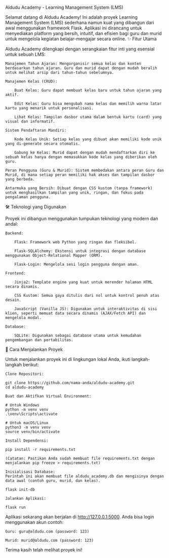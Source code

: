 Aldudu Academy - Learning Management System (LMS)

Selamat datang di Aldudu Academy! Ini adalah proyek Learning Management System (LMS) sederhana namun kuat yang dibangun dari awal menggunakan framework Flask. Aplikasi ini dirancang untuk menyediakan platform yang bersih, intuitif, dan efisien bagi guru dan murid untuk mengelola kegiatan belajar-mengajar secara online.
✨ Fitur Utama

Aldudu Academy dilengkapi dengan serangkaian fitur inti yang esensial untuk sebuah LMS:

    Manajemen Tahun Ajaran: Mengorganisir semua kelas dan konten berdasarkan tahun ajaran. Guru dan murid dapat dengan mudah beralih untuk melihat arsip dari tahun-tahun sebelumnya.

    Manajemen Kelas (CRUD):

        Buat Kelas: Guru dapat membuat kelas baru untuk tahun ajaran yang aktif.

        Edit Kelas: Guru bisa mengubah nama kelas dan memilih warna latar kartu yang menarik untuk personalisasi.

        Lihat Kelas: Tampilan dasbor utama dalam bentuk kartu (card) yang visual dan informatif.

    Sistem Pendaftaran Mandiri:

        Kode Kelas Unik: Setiap kelas yang dibuat akan memiliki kode unik yang di-generate secara otomatis.

        Gabung ke Kelas: Murid dapat dengan mudah mendaftarkan diri ke sebuah kelas hanya dengan memasukkan kode kelas yang diberikan oleh guru.

    Peran Pengguna (Guru & Murid): Sistem membedakan antara peran Guru dan Murid, di mana setiap peran memiliki hak akses dan tampilan dasbor yang berbeda.

    Antarmuka yang Bersih: Dibuat dengan CSS kustom (tanpa framework) untuk menghasilkan tampilan yang unik, ringan, dan fokus pada pengalaman pengguna.

🛠️ Teknologi yang Digunakan

Proyek ini dibangun menggunakan tumpukan teknologi yang modern dan andal:

    Backend:

        Flask: Framework web Python yang ringan dan fleksibel.

        Flask-SQLAlchemy: Ekstensi untuk integrasi dengan database menggunakan Object-Relational Mapper (ORM).

        Flask-Login: Mengelola sesi login pengguna dengan aman.

    Frontend:

        Jinja2: Template engine yang kuat untuk merender halaman HTML secara dinamis.

        CSS Kustom: Semua gaya ditulis dari nol untuk kontrol penuh atas desain.

        JavaScript (Vanilla JS): Digunakan untuk interaktivitas di sisi klien, seperti memuat data secara dinamis (AJAX/Fetch API) dan mengelola modal.

    Database:

        SQLite: Digunakan sebagai database utama untuk kemudahan pengembangan dan portabilitas.

🚀 Cara Menjalankan Proyek

Untuk menjalankan proyek ini di lingkungan lokal Anda, ikuti langkah-langkah berikut:

    Clone Repositori:

    git clone https://github.com/nama-anda/aldudu-academy.git
    cd aldudu-academy

    Buat dan Aktifkan Virtual Environment:

    # Untuk Windows
    python -m venv venv
    .\venv\Scripts\activate

    # Untuk macOS/Linux
    python3 -m venv venv
    source venv/bin/activate

    Install Dependensi:

    pip install -r requirements.txt

    (Catatan: Pastikan Anda sudah membuat file requirements.txt dengan menjalankan pip freeze > requirements.txt)

    Inisialisasi Database:
    Perintah ini akan membuat file aldudu_academy.db dan mengisinya dengan data awal (contoh guru, murid, dan kelas).

    flask init-db

    Jalankan Aplikasi:

    flask run

Aplikasi sekarang akan berjalan di http://127.0.0.1:5000. Anda bisa login menggunakan akun contoh:

    Guru: guru@aldudu.com (password: 123)

    Murid: murid@aldudu.com (password: 123)

Terima kasih telah melihat proyek ini!
